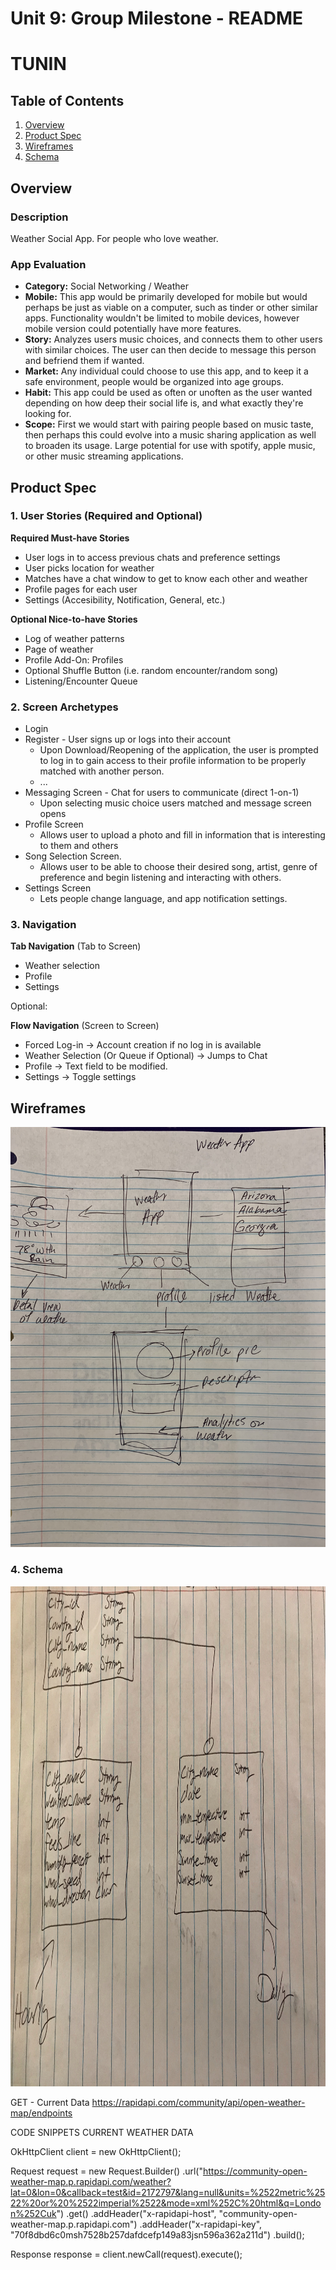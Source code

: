 Unit 9: Group Milestone - README
===



# TUNIN

## Table of Contents
1. [Overview](#Overview)
2. [Product Spec](#Product-Spec)
3. [Wireframes](#Wireframes)
4. [Schema](#Schema)

## Overview
### Description
Weather Social App. For people who love weather.

### App Evaluation
- **Category:** Social Networking / Weather
- **Mobile:** This app would be primarily developed for mobile but would perhaps be just as viable on a computer, such as tinder or other similar apps. Functionality wouldn't be limited to mobile devices, however mobile version could potentially have more features.
- **Story:** Analyzes users music choices, and connects them to other users with similar choices. The user can then decide to message this person and befriend them if wanted.
- **Market:** Any individual could choose to use this app, and to keep it a safe environment, people would be organized into age groups.
- **Habit:** This app could be used as often or unoften as the user wanted depending on how deep their social life is, and what exactly they're looking for.
- **Scope:** First we would start with pairing people based on music taste, then perhaps this could evolve into a music sharing application as well to broaden its usage. Large potential for use with spotify, apple music, or other music streaming applications.

## Product Spec
### 1. User Stories (Required and Optional)

**Required Must-have Stories**

* User logs in to access previous chats and preference settings
* User picks location for weather
* Matches have a chat window to get to know each other and weather
* Profile pages for each user
* Settings (Accesibility, Notification, General, etc.)

**Optional Nice-to-have Stories**

* Log of weather patterns
* Page of weather 
* Profile Add-On: Profiles
* Optional Shuffle Button (i.e. random encounter/random song)
* Listening/Encounter Queue

### 2. Screen Archetypes

* Login 
* Register - User signs up or logs into their account
   * Upon Download/Reopening of the application, the user is prompted to log in to gain access to their profile information to be properly matched with another person. 
   * ...
* Messaging Screen - Chat for users to communicate (direct 1-on-1)
   * Upon selecting music choice users matched and message screen opens
* Profile Screen 
   * Allows user to upload a photo and fill in information that is interesting to them and others
* Song Selection Screen.
   * Allows user to be able to choose their desired song, artist, genre of preference and begin listening and interacting with others.
* Settings Screen
   * Lets people change language, and app notification settings.

### 3. Navigation

**Tab Navigation** (Tab to Screen)

* Weather selection
* Profile
* Settings

Optional:

**Flow Navigation** (Screen to Screen)
* Forced Log-in -> Account creation if no log in is available
* Weather Selection (Or Queue if Optional) -> Jumps to Chat
* Profile -> Text field to be modified. 
* Settings -> Toggle settings

## Wireframes
<img src="Weather.jpg" width=800><br>

### 4. Schema
<img src="schemas.JPG" width=800 height=800><br>

GET - Current Data
https://rapidapi.com/community/api/open-weather-map/endpoints

CODE SNIPPETS
CURRENT WEATHER DATA 

OkHttpClient client = new OkHttpClient();

Request request = new Request.Builder()
	.url("https://community-open-weather-map.p.rapidapi.com/weather?lat=0&lon=0&callback=test&id=2172797&lang=null&units=%2522metric%2522%20or%20%2522imperial%2522&mode=xml%252C%20html&q=London%252Cuk")
	.get()
	.addHeader("x-rapidapi-host", "community-open-weather-map.p.rapidapi.com")
	.addHeader("x-rapidapi-key", "70f8dbd6c0msh7528b257dafdcefp149a83jsn596a362a211d")
	.build();

Response response = client.newCall(request).execute();





